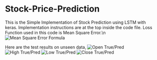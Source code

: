 # Stock-Price-Prediction
This is the Simple Implementation of Stock Prediction using LSTM with keras.
Implementation instructions are at the top inside the code file.
Loss Function used in this code is Mean Square Error.\n
![Mean Square Error Formula](https://study.com/cimages/multimages/16/4e7cf150-0179-4d89-86f2-5cbb1f51c266_meansquarederrorformula.png)

Here are the test results on unseen data,
![Open True/Pred](https://drive.google.com/file/d/1dn4ym4bzC1NRKxet0FrJk6-36ZabLlOA/view)
![High True/Pred](https://drive.google.com/open?id=1jl8IFtk0qVFN_nG_bRctPZvsYlJfSEiN)
![Low True/Pred](https://drive.google.com/open?id=1onWxaCgAUfml_OVw1DRfE4u9D9OpT0s1)
![Close True/Pred](https://drive.google.com/open?id=11D4rxzA6k7RSh8Tr7Gp-VOjC27OYxWVS)
